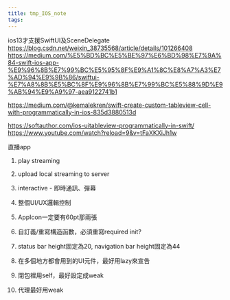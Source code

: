 ```yaml
---
title: tmp_IOS_note
tags:
---
```

ios13才支援SwiftUI及SceneDelegate
https://blog.csdn.net/weixin_38735568/article/details/101266408
https://medium.com/%E5%BD%BC%E5%BE%97%E6%BD%98%E7%9A%84-swift-ios-app-%E9%96%8B%E7%99%BC%E5%95%8F%E9%A1%8C%E8%A7%A3%E7%AD%94%E9%9B%86/swiftui-%E7%A8%8B%E5%BC%8F%E9%96%8B%E7%99%BC%E5%88%9D%E9%AB%94%E9%A9%97-aea9122741b1

https://medium.com/@kemalekren/swift-create-custom-tableview-cell-with-programmatically-in-ios-835d3880513d

https://softauthor.com/ios-uitableview-programmatically-in-swift/
https://www.youtube.com/watch?reload=9&v=tFaXKXiJh1w

直播app
1. play streaming
2. upload local streaming to server
3. interactive - 即時通訊、彈幕
4. 整個UI/UX邏輯控制


1. AppIcon一定要有60pt那兩張
2. 自訂義/重寫構造函數，必須重寫required init?
3. status bar height固定為20, navigation bar height固定為44
4. 在多個地方都會用到的UI元件，最好用lazy來宣告
5. 閉包裡用self，最好設定成weak
6. 代理最好用weak
